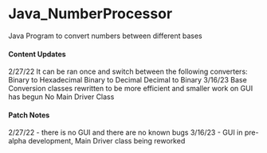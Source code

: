 # Java_NumberProcessor
Java Program to convert numbers between different bases
#### Content Updates
2/27/22
It can be ran once and switch between the following converters:
Binary to Hexadecimal
Binary to Decimal
Decimal to Binary
3/16/23
Base Conversion classes rewritten to be more efficient and smaller
work on GUI has begun
No Main Driver Class
#### Patch Notes
2/27/22 - there is no GUI and there are no known bugs
3/16/23 - GUI in pre-alpha development, Main Driver class being reworked
